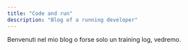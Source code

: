```yaml
---
title: "Code and run"
description: "Blog of a running developer"
---
```

Benvenuti nel mio blog o forse solo un training log, vedremo.
